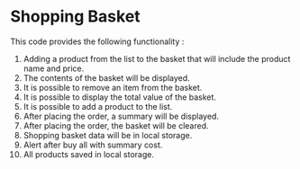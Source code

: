 # Shopping Basket

This code provides the following functionality :

 1. Adding a product from the list to the basket that will include the product name and price.
 2. The contents of the basket will be displayed.
 3. It is possible to remove an item from the basket.
 4. It is possible to display the total value of the basket.
 5. It is possible to add a product to the list.
 6. After placing the order, a summary will be displayed.
 7. After placing the order, the basket will be cleared.
 8. Shopping basket data will be in local storage.
 9. Alert after buy all with summary cost.
 10. All products saved in local storage.